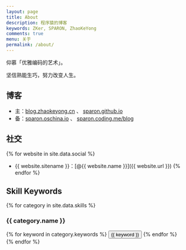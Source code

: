 ```yaml
---
layout: page
title: About
description: 程序猿的博客
keywords: ZKer, SPARON, ZhaoKeYong
comments: true
menu: 关于
permalink: /about/
---
```


仰慕「优雅编码的艺术」。

坚信熟能生巧，努力改变人生。

## 博客

* 主：[blog.zhaokeyong.cn](http://blog.zhaokeyong.cn) 、 [sparon.github.io](http://sparon.github.io)
* 备：[sparon.oschina.io](http://sparon.oschina.io) 、 [sparon.coding.me/blog](http://sparon.coding.me/blog)

## 社交

{% for website in site.data.social %}
* {{ website.sitename }}：[@{{ website.name }}]({{ website.url }})
{% endfor %}

## Skill Keywords

{% for category in site.data.skills %}
### {{ category.name }}
<div class="btn-inline">
{% for keyword in category.keywords %}
<button class="btn btn-outline" type="button">{{ keyword }}</button>
{% endfor %}
</div>
{% endfor %}
